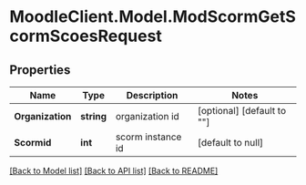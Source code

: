 # MoodleClient.Model.ModScormGetScormScoesRequest

## Properties

Name | Type | Description | Notes
------------ | ------------- | ------------- | -------------
**Organization** | **string** | organization id | [optional] [default to ""]
**Scormid** | **int** | scorm instance id | [default to null]

[[Back to Model list]](../README.md#documentation-for-models) [[Back to API list]](../README.md#documentation-for-api-endpoints) [[Back to README]](../README.md)

